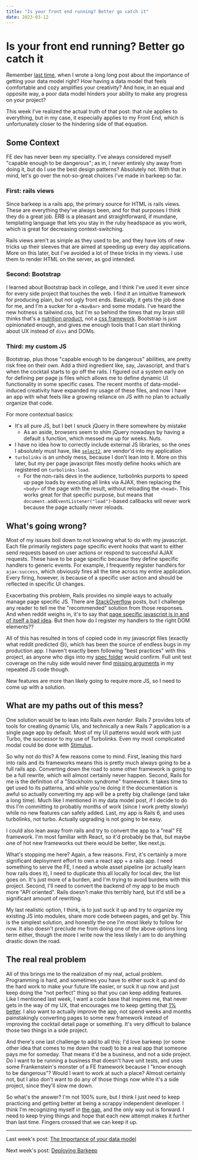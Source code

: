 ```yaml
---
title: "Is your front end running? Better go catch it"
date: 2023-03-12
---
```


# Is your front end running? Better go catch it

Remember [last time](https://edbrown23.github.io/blog/2023/02/26/data-model-importance), when I wrote a long long post about the importance of getting your data model right? How having a data model that feels comfortable and cozy amplifies your creativity? And how, in an equal and opposite way, a poor data model hinders your ability to make any progress on your project?

This week I've realized the actual truth of that post: that rule applies to everything, but in my case, it especially applies to my Front End, which is unfortunately closer to the hindering side of that equation.

## Some Context

FE dev has never been my speciality. I've always considered myself "capable enough to be dangerous"; as in, I never entirely shy away from doing it, but do I use the best design patterns? Absolutely not. With that in mind, let's go over the not-so-great choices I've made in barkeep so far.

### First: rails views

Since barkeep is a rails app, the primary source for HTML is rails views. These are everything they've always been, and for that purposes I think they do a great job. ERB is a pleasant and straightforward, if mundane, templating language that lets you stay in the ruby headspace as you work, which is great for decreasing context-switching.

Rails views aren't as simple as they used to be, and they have lots of new tricks up their sleeves that are aimed at speeding up every day applications. More on this later, but I've avoided a lot of these tricks in my views. I use them to render HTML on the server, as god intended.

### Second: Bootstrap

I learned about Bootstrap back in college, and I think I've used it ever since for every side project that touches the web. I find it an intuitive framework for producing plain, but not ugly front ends. Basically, it gets the job done for me, and I'm a sucker for a `<NavBar>` and some modals. I've heard the new hotness is tailwind.css, but I'm so behind the times that my brain still thinks that's a [nutrition product](https://tailwindnutrition.com/), not a [css framework](https://tailwindcss.com/). Bootstrap is just opinionated enough, and gives me enough tools that I can start thinking about UX instead of `divs` and DOMs.

### Third: my custom JS

Bootstrap, plus those "capable enough to be dangerous" abilities, are pretty risk free on their own. Add a third ingredient like, say, Javascript, and that's when the cocktail starts to go off the rails. I figured out a system early on for defining per page js files which allows me to define dynamic UI functionality in some specific cases. The recent months of data-model-induced creativity have expanded my usage of these files, and now I have an app with what feels like a growing reliance on JS with no plan to actually organize that code.

For more contextual basics:
- It's all pure JS, but I bet I snuck jQuery in there somewhere by mistake
	- As an aside, browsers seem to shim jQuery nowadays by having a default `$` function, which messed me up for weeks. Nuts.
- I have no idea how to correctly include external JS libraries, so the ones I absolutely must have, like [`select2`](https://select2.org/), are vendor'd into my application 
- `turbolinks` is an unholy mess, because I don't lean into it. More on this later, but my per page javascript files mostly define hooks which are registered on `turbolinks:load`. 
	- For the non-rails devs in the audience, turbolinks purports to speed up page loads by executing all links via AJAX, then replacing the `<body>` of the page with the result, without reloading the `<head>`. This works great for that specific purpose, but means that `document.addEventListener("load")`-based callbacks will never work because the page actually never reloads.

## What's going wrong?

Most of my issues boil down to not knowing what to do with my javascript. Each file primarily registers page specific event hooks that want to either send requests based on user actions or respond to successful AJAX requests. These have to be page specific because they define specific handlers to generic events. For example, I frequently register handlers for `ajax:success`, which obviously fires all the time across my entire application. Every firing, however, is because of a specific user action and should be reflected in specific UI changes.

Exacerbating this problem, Rails provides no simple ways to actually manage page specific JS. There are [StackOverflow](https://stackoverflow.com/questions/59493803/using-rails-6-where-do-you-put-your-page-specific-javascript-code) posts, but I challenge any reader to tell me the "recommended" solution from those responses. And when reddit weighs in, it's to say that [page specific javascript is in and of itself a bad idea](https://www.reddit.com/r/rails/comments/imrqlk/comment/g42e4fy/?utm_source=share&utm_medium=web2x&context=3). But then how do I register my handlers to the right DOM elements??

All of this has resulted in tons of copied code in my javascript files (exactly what reddit predicted :cry:), which has been the source of endless bugs in my production app. I haven't exactly been following "best practices" with this project, as anyone who digs into my [spec folder](https://github.com/edbrown23/barkeep/tree/master/spec) would confirm. Full unit test coverage on the ruby side would never find [missing arguments](https://github.com/edbrown23/barkeep/commit/dbe70984d581b861dca1bb1430d1125b8d56debb) in my repeated JS code though.

New features are more than likely going to require more JS, so I need to come up with a solution.

## What are my paths out of this mess?

One solution would be to lean into Rails _even harder_. Rails 7 provides lots of tools for creating dynamic UIs, and technically a new Rails 7 application is a single page app by default. Most of my UI patterns would work with just Turbo, the successor to my use of Turbolinks. Even my most complicated modal could be done with [Stimulus](https://www.hotrails.dev/articles/rails-modals-with-hotwire).

So why not do this? A few reasons come to mind. First, leaning this hard into rails and its frameworks means this is pretty much always going to be a full rails app. Converting down the road to some other framework is going to be a full rewrite, which will almost certainly never happen. Second, Rails for me is the definition of a "Stockholm syndrome" framework. It takes time to get used to its patterns, and while you're doing it the documentation is awful so actually converting my app will be a pretty big challenge (and take a long time). Much like I mentioned in my data model post, if I decide to do this I'm committing to probably months of work (since I work pretty slowly) while no new features can safely added. Last, my app is Rails 6, and uses turbolinks, not turbo. Actually upgrading is not going to be easy.

I could also lean away from rails and try to convert the app to a "real" FE framework. I'm most familiar with React, so it'd probably be that, but maybe one of hot new frameworks out there would be better, like next.js.

What's stopping me here? Again, a few reasons. First, it's certainly a more significant deployment effort to own a react app + a rails app. I need something to serve the FE, I need a whole asset pipeline (or actually learn how rails does it), I need to duplicate this all locally for local dev, the list goes on. It's just more of a burden, and I'm trying to avoid burdens with this project. Second, I'll need to convert the backend of my app to be much more "API oriented". Rails doesn't make this terribly hard, but it'd still be a significant amount of rewriting.

My last realistic option, I think, is to just suck it up and try to organize my existing JS into modules, share more code between pages, and get by. This is the simplest solution, and honestly the one I'm most likely to follow for now. It also doesn't preclude me from doing one of the above options long term either, though the more I write now the less likely I am to do anything drastic down the road.

## The real real problem

All of this brings me to the realization of my real, actual problem. Programming is hard, and sometimes you have to either suck it up and do the hard work to make your future life easier, or suck it up now and just keep doing the "not perfect" thing so that you can keep adding features. Like I mentioned last week, I want a code base that inspires me, that never gets in the way of my UX, that encourages me to keep getting that [1% better](https://edbrown23.github.io/blog/2023/02/12/forever-better). I also want to actually improve the app, not spend weeks and months painstakingly converting pages to some new framework instead of improving the cocktail detail page or something. It's very difficult to balance those two things in a side project.

And there's one last challenge to add to all this; I'd love barkeep (or some other idea that comes to me down the road) to be a real app that someone pays me for someday. That means it'd be a business, and not a side project. Do I want to be running a business that doesn't have unit tests, and uses some Frankenstein's monster of a FE framework because I "know enough to be dangerous"? Would I want to work at such a place? Almost certainly not, but I also don't want to do any of those things now while it's a side project, since they'll slow me down.

So what's the answer? I'm not 100% sure, but I think I just need to keep practicing and getting better at being a scrappy independent developer. I think I'm recognizing myself in [the gap](https://youtu.be/91FQKciKfHI), and the only way out is forward. I need to keep trying things and hope that each new attempt makes it further than last time. Fingers crossed that we can keep it up.

<hr>

Last week's post: [The Importance of your data model](https://edbrown23.github.io/blog/2023/02/26/data-model-importance)

Next week's post: [Deploying Barkeep](https://edbrown23.github.io/blog/2023/03/26/deployment-and-costs)